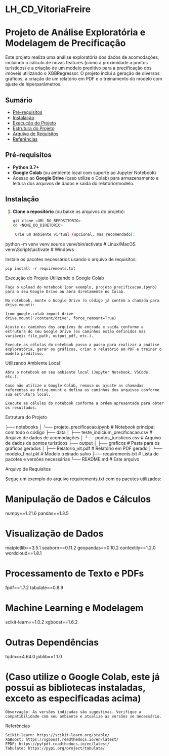 # LH_CD_VitoriaFreire
# Projeto de Análise Exploratória e Modelagem de Precificação

Este projeto realiza uma análise exploratória dos dados de acomodações, incluindo o cálculo de novas features (como a proximidade a pontos turísticos) e a criação de um modelo preditivo para a precificação dos imóveis utilizando o XGBRegressor. O projeto inclui a geração de diversos gráficos, a criação de um relatório em PDF e o treinamento do modelo com ajuste de hiperparâmetros.

## Sumário

- [Pré-requisitos](#pré-requisitos)
- [Instalação](#instalação)
- [Execução do Projeto](#execução-do-projeto)
- [Estrutura do Projeto](#estrutura-do-projeto)
- [Arquivo de Requisitos](#arquivo-de-requisitos)
- [Referências](#referências)

## Pré-requisitos

- **Python 3.7+**  
- **Google Colab** (ou ambiente local com suporte ao Jupyter Notebook)  
- Acesso ao **Google Drive** (caso utilize o Colab) para armazenamento e leitura dos arquivos de dados e saída do relatório/modelo.

## Instalação

1. **Clone o repositório** (ou baixe os arquivos do projeto):

   ```bash
   git clone <URL_DO_REPOSITORIO>
   cd <NOME_DO_DIRETORIO>

    Crie um ambiente virtual (opcional, mas recomendado):

python -m venv venv
source venv/bin/activate   # Linux/MacOS
venv\Scripts\activate      # Windows

Instale os pacotes necessários usando o arquivo de requisitos:

    pip install -r requirements.txt

Execução do Projeto
Utilizando o Google Colab

    Faça o upload do notebook (por exemplo, projeto_precificacao.ipynb) para o seu Google Drive ou abra diretamente no Colab.

    No notebook, monte o Google Drive (o código já contém a chamada para drive.mount):

    from google.colab import drive
    drive.mount('/content/drive', force_remount=True)

    Ajuste os caminhos dos arquivos de entrada e saída conforme a estrutura do seu Google Drive (os caminhos estão definidos nas variáveis file_path, output_pdf, etc.).

    Execute as células do notebook passo a passo para realizar a análise exploratória, gerar os gráficos, criar o relatório em PDF e treinar o modelo preditivo.

Utilizando Ambiente Local

    Abra o notebook em seu ambiente local (Jupyter Notebook, VSCode, etc.).

    Caso não utilize o Google Colab, remova ou ajuste as chamadas referentes ao drive.mount e defina os caminhos dos arquivos conforme sua estrutura local.

    Execute as células do notebook conforme a ordem apresentada para obter os resultados.

Estrutura do Projeto

├── notebooks
│   └── projeto_precificacao.ipynb   # Notebook principal com todo o código
├── data
│   ├── teste_indicium_precificacao.csv   # Arquivo de dados de acomodações
│   └── pontos_turisticos.csv             # Arquivo de dados de pontos turísticos
├── output
│   ├── graficos                         # Pasta para os gráficos gerados
│   ├── Relatorio_vit.pdf                # Relatório em PDF gerado
│   └── modelo_final.pkl                 # Modelo treinado salvo
├── requirements.txt                     # Lista de pacotes e versões necessárias
└── README.md                            # Este arquivo

Arquivo de Requisitos

Segue um exemplo do arquivo requirements.txt com os pacotes utilizados:

# Manipulação de Dados e Cálculos
numpy==1.21.6
pandas==1.3.5

# Visualização de Dados
matplotlib==3.5.1
seaborn==0.11.2
geopandas==0.10.2
contextily==1.2.0
wordcloud==1.8.1

# Processamento de Texto e PDFs
fpdf==1.7.2
tabulate==0.8.9

# Machine Learning e Modelagem
scikit-learn==1.0.2
xgboost==1.6.2

# Outras Dependências
tqdm==4.64.0
joblib==1.1.0

# (Caso utilize o Google Colab, este já possui as bibliotecas instaladas, exceto as especificadas acima)

    Observação: As versões indicadas são sugestivas. Verifique a compatibilidade com seu ambiente e atualize as versões se necessário.

Referências

    Scikit-learn: https://scikit-learn.org/stable/
    XGBoost: https://xgboost.readthedocs.io/en/latest/
    FPDF: https://pyfpdf.readthedocs.io/en/latest/
    Tabulate: https://pypi.org/project/tabulate/
